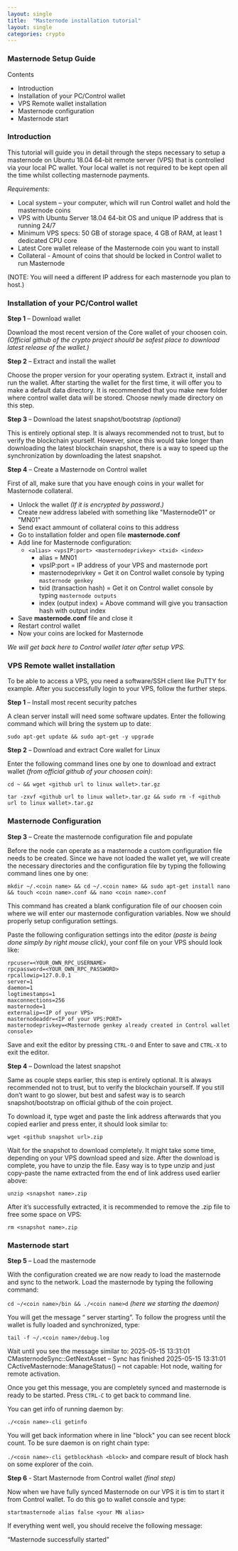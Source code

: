 ```yaml
---
layout: single
title:  "Masternode installation tutorial"
layout: single
categories: crypto
---
```

### Masternode Setup Guide

Contents

- Introduction
- Installation of your PC/Control wallet
- VPS Remote wallet installation
- Masternode configuration
- Masternode start

### Introduction

This tutorial will guide you in detail through the steps necessary to setup a masternode on Ubuntu 18.04 64-bit remote server (VPS) that is controlled via your local PC wallet. Your local wallet is not required to be kept open all the time whilst collecting masternode payments.

_Requirements:_

- Local system – your computer, which will run Control wallet and hold the masternode coins
- VPS with Ubuntu Server 18.04 64-bit OS and unique IP address that is running 24/7
- Minimum VPS specs: 50 GB of storage space, 4 GB of RAM, at least 1 dedicated CPU core
- Latest Core wallet release of the Masternode coin you want to install
- Collateral - Amount of coins that should be locked in Control wallet to run Masternode

(NOTE: You will need a different IP address for each masternode you plan to host.)

### Installation of your PC/Control wallet

**Step 1** – Download wallet

Download the most recent version of the Core wallet of your choosen coin. _(Official github of the crypto project should be safest place to download latest release of the wallet.)_

**Step 2** – Extract and install the wallet

Choose the proper version for your operating system. Extract it, install and run the wallet. After starting the wallet for the first time, it will offer you to make a default data directory. It is recommended that you make new folder where control wallet data will be stored. Choose newly made directory on this step.

**Step 3** – Download the latest snapshot/bootstrap _(optional)_

This is entirely optional step. It is always recommended not to trust, but to verify the blockchain yourself. However, since this would take longer than downloading the latest blockchain snapshot, there is a way to speed up the synchronization by downloading the latest snapshot.

**Step 4** – Create a Masternode on Control wallet

First of all, make sure that you have enough coins in your wallet for Masternode collateral.

* Unlock the wallet _(If it is encrypted by password.)_
* Create new address labeled with something like "Masternode01" or "MN01"
* Send exact ammount of collateral coins to this address
* Go to installation folder and open file **masternode.conf**
* Add line for Masternode configuration:
  * `<alias> <vpsIP:port> <masternodeprivkey> <txid> <index>`
    * alias = MN01
    * vpsIP:port = IP address of your VPS and masternode port
    * masternodeprivkey = Get it on Control wallet console by typing `masternode genkey`
    * txid (transaction hash) = Get it on Control wallet console by typing `masternode outputs`
    * index (output index) = Above command will give you transaction hash with output index
* Save **masternode.conf** file and close it
* Restart control wallet
* Now your coins are locked for Masternode

_We will get back here to Control wallet later after setup VPS._

### VPS Remote wallet installation

To be able to access a VPS, you need a software/SSH client like PuTTY for example. After you successfully login to your VPS, follow the further steps.

**Step 1** – Install most recent security patches

A clean server install will need some software updates. Enter the following command which will bring the system up to date:

`sudo apt-get update && sudo apt-get -y upgrade`

**Step 2** – Download and extract Core wallet for Linux

Enter the following command lines one by one to download and extract wallet _(from official github of your choosen coin)_:

`cd ~ && wget <github url to linux wallet>.tar.gz`

`tar -zxvf <github url to linux wallet>.tar.gz && sudo rm -f <github url to linux wallet>.tar.gz`

### Masternode Configuration

**Step 3** – Create the masternode configuration file and populate

Before the node can operate as a masternode a custom configuration file needs to be created. Since we have not loaded the wallet yet, we will create the necessary directories and the configuration file by typing the following command lines one by one:

`mkdir ~/.<coin name> && cd ~/.<coin name> && sudo apt-get install nano && touch <coin name>.conf && nano <coin name>.conf`

This command has created a blank configuration file of our choosen coin where we will enter our masternode configuration variables. Now we should properly setup configuration settings.

Paste the following configuration settings into the editor _(paste is being done simply by right mouse click)_, your conf file on your VPS should look like:

```
rpcuser=<YOUR_OWN_RPC_USERNAME>
rpcpassword=<YOUR_OWN_RPC_PASSWORD>
rpcallowip=127.0.0.1
server=1
daemon=1
logtimestamps=1
maxconnections=256
masternode=1
externalip=<IP of your VPS>
masternodeaddr=<IP of your VPS:PORT>
masternodeprivkey=<Masternode genkey already created in Control wallet console>
```
Save and exit the editor by pressing `CTRL-O` and Enter to save and `CTRL-X` to exit the editor.

**Step 4** – Download the latest snapshot

Same as couple steps earlier, this step is entirely optional. It is always recommended not to trust, but to verify the blockchain yourself. If you still don’t want to go slower, but best and safest way is to search snapshot/bootstrap on official github of the coin project.

To download it, type wget and paste the link address afterwards that you copied earlier and press enter, it should look similar to:

`wget <github snapshot url>.zip`

Wait for the snapshot to download completely. It might take some time, depending on your VPS download speed and size. After the download is complete, you have to unzip the file. Easy way is to type unzip and just copy-paste the name extracted from the end of link address used earlier above:

`unzip <snapshot name>.zip`

After it’s successfully extracted, it is recommended to remove the .zip file to free some space on VPS:

`rm <snapshot name>.zip`

### Masternode start

**Step 5** – Load the masternode

With the configuration created we are now ready to load the masternode and sync to the network. Load the masternode by typing the following command:

`cd ~/<coin name>/bin && ./<coin name>d` _(here we starting the daemon)_

You will get the message “<Coin name> server starting”. To follow the progress until the wallet is fully loaded and synchronized, type:

`tail -f ~/.<coin name>/debug.log`

Wait until you see the message similar to:
2025-05-15 13:31:01 CMasternodeSync::GetNextAsset – Sync has finished
2025-05-15 13:31:01 CActiveMasternode::ManageStatus() – not capable: Hot node, waiting for remote activation.

Once you get this message, you are completely synced and masternode is ready to be started. Press `CTRL-C` to get back to command line.

You can get info of running daemon by:

`./<coin name>-cli getinfo`

You will get back information where in line "block" you can see recent block count. To be sure daemon is on right chain type:

`./<coin name>-cli getblockhash <block>` and compare result of block hash on some explorer of the coin.

**Step 6** - Start Masternode from Control wallet _(final step)_

Now when we have fully synced Masternode on our VPS it is tim to start it from Control wallet. To do this go to wallet console and type:

`startmasternode alias false <your MN alias>`

If everything went well, you should receive the following message:

“Masternode successfully started”

